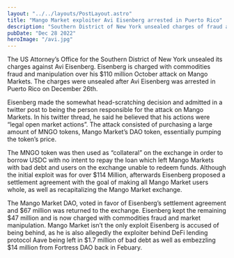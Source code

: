 ```yaml
---
layout: "../../layouts/PostLayout.astro"
title: "Mango Market exploiter Avi Eisenberg arrested in Puerto Rico"
description: "Southern District of New York unsealed charges of fraud and manipulation"
pubDate: "Dec 28 2022"
heroImage: "/avi.jpg"
---
```


The US Attorney’s Office for the Southern District of New York unsealed its charges against Avi Eisenberg. Eisenberg is charged with commodities fraud and manipulation over his $110 million October attack on Mango Markets. The charges were unsealed after Avi Eisenberg was arrested in Puerto Rico on December 26th.

Eisenberg made the somewhat head-scratching decision and admitted in a twitter post to being the person responsible for the attack on Mango Markets. In his twitter thread, he said he believed that his actions were “legal open market actions”. The attack consisted of purchasing a large amount of MNGO tokens, Mango Market’s DAO token, essentially pumping the token’s price.

The MNGO token was then used as “collateral” on the exchange in order to borrow USDC with no intent to repay the loan which left Mango Markets with bad debt and users on the exchange unable to redeem funds. Although the initial exploit was for over $114 Million, afterwards Eisenberg proposed a settlement agreement with the goal of making all Mango Market users whole, as well as recapitalizing the Mango Market exchange.

The Mango Market DAO, voted in favor of Eisenberg’s settlement agreement and $67 million was returned to the exchange. Eisenberg kept the remaining $47 million and is now charged with commodities fraud and market manipulation. Mango Market isn’t the only exploit Eisenberg is accused of being behind, as he is also allegedly the exploiter behind DeFi lending protocol Aave being left in $1.7 million of bad debt as well as embezzling $14 million from Fortress DAO back in Febuary.
